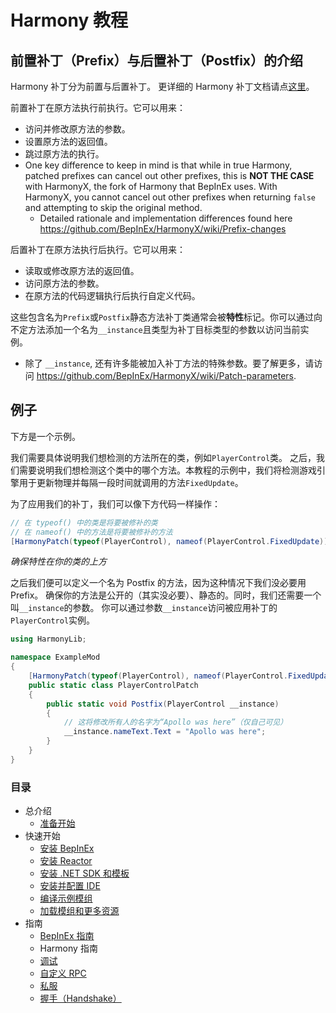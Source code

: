 # Harmony 教程

## 前置补丁（Prefix）与后置补丁（Postfix）的介绍

Harmony 补丁分为前置与后置补丁。
更详细的 Harmony 补丁文档请点[这里](https://harmony.pardeike.net/articles/patching.html)。

前置补丁在原方法执行前执行。它可以用来：
- 访问并修改原方法的参数。
- 设置原方法的返回值。
- 跳过原方法的执行。
- One key difference to keep in mind is that while in true Harmony, patched prefixes can cancel out
  other prefixes, this is **NOT THE CASE** with HarmonyX, the fork of Harmony that BepInEx uses.
  With HarmonyX, you cannot cancel out other prefixes when returning `false` and attempting to skip the original method.
  -  Detailed rationale and implementation differences found here https://github.com/BepInEx/HarmonyX/wiki/Prefix-changes

后置补丁在原方法执行后执行。它可以用来：
- 读取或修改原方法的返回值。
- 访问原方法的参数。
- 在原方法的代码逻辑执行后执行自定义代码。

这些包含名为`Prefix`或`Postfix`静态方法补丁类通常会被**特性**标记。你可以通过向不定方法添加一个名为`__instance`且类型为补丁目标类型的参数以访问当前实例。
- 除了 `__instance`, 还有许多能被加入补丁方法的特殊参数。要了解更多，请访问 https://github.com/BepInEx/HarmonyX/wiki/Patch-parameters.

## 例子

下方是一个示例。

我们需要具体说明我们想检测的方法所在的类，例如`PlayerControl`类。
之后，我们需要说明我们想检测这个类中的哪个方法。本教程的示例中，我们将检测游戏引擎用于更新物理并每隔一段时间就调用的方法`FixedUpdate`。

为了应用我们的补丁，我们可以像下方代码一样操作：
```csharp
// 在 typeof() 中的类是将要被修补的类
// 在 nameof() 中的方法是将要被修补的方法
[HarmonyPatch(typeof(PlayerControl), nameof(PlayerControl.FixedUpdate))]
```

*确保特性在你的类的上方*

之后我们便可以定义一个名为 Postfix 的方法，因为这种情况下我们没必要用 Prefix。
确保你的方法是公开的（其实没必要）、静态的。同时，我们还需要一个叫`__instance`的参数。
你可以通过参数`__instance`访问被应用补丁的`PlayerControl`实例。

```csharp
using HarmonyLib;

namespace ExampleMod
{
    [HarmonyPatch(typeof(PlayerControl), nameof(PlayerControl.FixedUpdate))]
    public static class PlayerControlPatch
    {
        public static void Postfix(PlayerControl __instance)
        {
            // 这将修改所有人的名字为“Apollo was here”（仅自己可见）
            __instance.nameText.Text = "Apollo was here";
        }
    }
}
```

### 目录

- 总介绍
  - [准备开始](/docs/introduction/getting_started.md)
- 快速开始
  - [安装 BepInEx](/docs/quick_start/install_bepinex.md)
  - [安装 Reactor](/docs/quick_start/install_reactor.md)
  - [安装 .NET SDK 和模板](/docs/quick_start/install_netsdk_template.md)
  - [安装并配置 IDE](/docs/quick_start/install_configure_ide.md)
  - [编译示例模组](/docs/quick_start/compile_example_mod.md)
  - [加载模组和更多资源](/docs/quick_start/launch_more_resources.md)
- 指南
  - [BepInEx 指南](/docs/guides/bepinex_guide.md)
  - Harmony 指南
  - [调试](/docs/guides/debugging.md)
  - [自定义 RPC](/docs/guides/custom_rpcs.md)
  - [私服](/docs/guides/custom_server.md)
  - [握手（Handshake）](/docs/guides/handshake.md)
